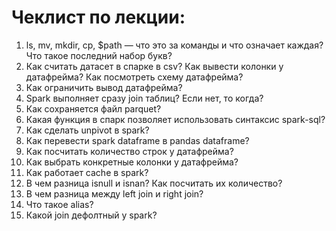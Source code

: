 
# Чеклист по лекции:
1) ls, mv, mkdir, cp, $path — что это за команды и что означает каждая?  Что такое последний набор букв?
2) Как считать датасет в спарке в csv? Как вывести колонки у датафрейма? Как посмотреть схему датафрейма?
3) Как ограничить вывод датафрейма?
4) Spark выполняет сразу join таблиц? Если нет, то когда?
5) Как сохраняется файл parquet?
6) Какая функция в спарк позволяет использовать синтаксис spark-sql?
7) Как сделать unpivot  в spark?
8) Как перевести spark dataframe в pandas dataframe?
9) Как посчитать количество строк у датафрейма?
10) Как выбрать конкретные колонки у датафрейма?
11) Как работает cache в spark?
12) В чем разница isnull и isnan? Как посчитать их количество?
13) В чем разница между left join и right join?
14) Что такое alias?
15) Какой join дефолтный у spark?
